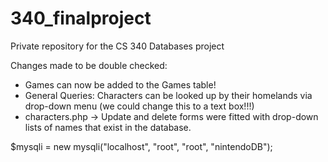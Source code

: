 # 340_finalproject
Private repository for the CS 340 Databases project

Changes made to be double checked:
* Games can now be added to the Games table!
* General Queries: Characters can be looked up by their homelands via drop-down menu (we could change this to a text box!!!)
* characters.php -> Update and delete forms were fitted with drop-down lists of names that exist in the database.

$mysqli = new mysqli("localhost", "root", "root", "nintendoDB");
